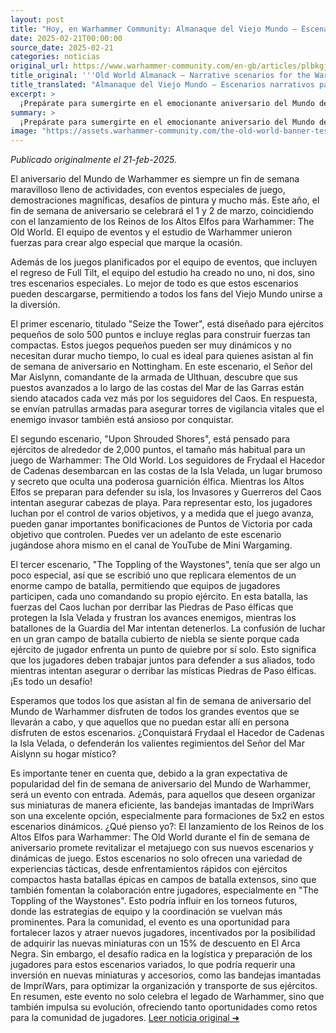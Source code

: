 ```yaml
---
layout: post
title: "Hoy, en Warhammer Community: Almanaque del Viejo Mundo – Escenarios narrativos para el aniversario del Mundo de Warhammer - Comunidad Warhammer"
date: 2025-02-21T00:00:00
source_date: 2025-02-21
categories: noticias
original_url: https://www.warhammer-community.com/en-gb/articles/plbkgjgd/old-world-almanack-narrative-scenarios-for-the-warhammer-world-anniversary/
title_original: '''Old World Almanack – Narrative scenarios for the Warhammer World Anniversary - Warhammer Community'''
title_translated: "Almanaque del Viejo Mundo – Escenarios narrativos para el aniversario del Mundo de Warhammer - Comunidad Warhammer"
excerpt: >
  ¡Prepárate para sumergirte en el emocionante aniversario del Mundo de Warhammer! Este 1 y 2 de marzo, celebraremos con eventos especiales, desafíos de pintura y el lanzamiento de los Reinos de los Altos Elfos para Warhammer: The Old World. El equipo de Eventos y el Estudio de Warhammer han creado tres escenarios narrativos únicos que puedes descargar y disfrutar desde casa. Desde batallas en torres de vigilancia hasta enfrentamientos épicos en la Isla Velada, estos escenarios prometen intensas aventuras para todos los fanáticos. No te pierdas la oportunidad de ser parte de esta celebración épica, ya sea en Nottingham o desde tu propio campo de batalla.
summary: >
  ¡Prepárate para sumergirte en el emocionante aniversario del Mundo de Warhammer! Este 1 y 2 de marzo, celebraremos con eventos especiales, desafíos de pintura y el lanzamiento de los Reinos de los Altos Elfos para Warhammer: The Old World. El equipo de Eventos y el Estudio de Warhammer han creado tres escenarios narrativos únicos que puedes descargar y disfrutar desde casa. Desde batallas en torres de vigilancia hasta enfrentamientos épicos en la Isla Velada, estos escenarios prometen intensas aventuras para todos los fanáticos. No te pierdas la oportunidad de ser parte de esta celebración épica, ya sea en Nottingham o desde tu propio campo de batalla.
image: "https://assets.warhammer-community.com/the-old-world-banner-test.jpg"
---
```


*Publicado originalmente el 21-feb-2025.*

El aniversario del Mundo de Warhammer es siempre un fin de semana maravilloso lleno de actividades, con eventos especiales de juego, demostraciones magníficas, desafíos de pintura y mucho más. Este año, el fin de semana de aniversario se celebrará el 1 y 2 de marzo, coincidiendo con el lanzamiento de los Reinos de los Altos Elfos para Warhammer: The Old World. El equipo de eventos y el estudio de Warhammer unieron fuerzas para crear algo especial que marque la ocasión.

Además de los juegos planificados por el equipo de eventos, que incluyen el regreso de Full Tilt, el equipo del estudio ha creado no uno, ni dos, sino tres escenarios especiales. Lo mejor de todo es que estos escenarios pueden descargarse, permitiendo a todos los fans del Viejo Mundo unirse a la diversión.

El primer escenario, titulado "Seize the Tower", está diseñado para ejércitos pequeños de solo 500 puntos e incluye reglas para construir fuerzas tan compactas. Estos juegos pequeños pueden ser muy dinámicos y no necesitan durar mucho tiempo, lo cual es ideal para quienes asistan al fin de semana de aniversario en Nottingham. En este escenario, el Señor del Mar Aislynn, comandante de la armada de Ulthuan, descubre que sus puestos avanzados a lo largo de las costas del Mar de las Garras están siendo atacados cada vez más por los seguidores del Caos. En respuesta, se envían patrullas armadas para asegurar torres de vigilancia vitales que el enemigo invasor también está ansioso por conquistar.

El segundo escenario, "Upon Shrouded Shores", está pensado para ejércitos de alrededor de 2,000 puntos, el tamaño más habitual para un juego de Warhammer: The Old World. Los seguidores de Frydaal el Hacedor de Cadenas desembarcan en las costas de la Isla Velada, un lugar brumoso y secreto que oculta una poderosa guarnición élfica. Mientras los Altos Elfos se preparan para defender su isla, los Invasores y Guerreros del Caos intentan asegurar cabezas de playa. Para representar esto, los jugadores luchan por el control de varios objetivos, y a medida que el juego avanza, pueden ganar importantes bonificaciones de Puntos de Victoria por cada objetivo que controlen. Puedes ver un adelanto de este escenario jugándose ahora mismo en el canal de YouTube de Mini Wargaming.

El tercer escenario, "The Toppling of the Waystones", tenía que ser algo un poco especial, así que se escribió uno que replicara elementos de un enorme campo de batalla, permitiendo que equipos de jugadores participen, cada uno comandando su propio ejército. En esta batalla, las fuerzas del Caos luchan por derribar las Piedras de Paso élficas que protegen la Isla Velada y frustran los avances enemigos, mientras los batallones de la Guardia del Mar intentan detenerlos. La confusión de luchar en un gran campo de batalla cubierto de niebla se siente porque cada ejército de jugador enfrenta un punto de quiebre por sí solo. Esto significa que los jugadores deben trabajar juntos para defender a sus aliados, todo mientras intentan asegurar o derribar las místicas Piedras de Paso élficas. ¡Es todo un desafío!

Esperamos que todos los que asistan al fin de semana de aniversario del Mundo de Warhammer disfruten de todos los grandes eventos que se llevarán a cabo, y que aquellos que no puedan estar allí en persona disfruten de estos escenarios. ¿Conquistará Frydaal el Hacedor de Cadenas la Isla Velada, o defenderán los valientes regimientos del Señor del Mar Aislynn su hogar místico?

Es importante tener en cuenta que, debido a la gran expectativa de popularidad del fin de semana de aniversario del Mundo de Warhammer, será un evento con entrada. Además, para aquellos que deseen organizar sus miniaturas de manera eficiente, las bandejas imantadas de ImpriWars son una excelente opción, especialmente para formaciones de 5x2 en estos escenarios dinámicos.
¿Qué pienso yo?: El lanzamiento de los Reinos de los Altos Elfos para Warhammer: The Old World durante el fin de semana de aniversario promete revitalizar el metajuego con sus nuevos escenarios y dinámicas de juego. Estos escenarios no solo ofrecen una variedad de experiencias tácticas, desde enfrentamientos rápidos con ejércitos compactos hasta batallas épicas en campos de batalla extensos, sino que también fomentan la colaboración entre jugadores, especialmente en "The Toppling of the Waystones". Esto podría influir en los torneos futuros, donde las estrategias de equipo y la coordinación se vuelvan más prominentes. Para la comunidad, el evento es una oportunidad para fortalecer lazos y atraer nuevos jugadores, incentivados por la posibilidad de adquirir las nuevas miniaturas con un 15% de descuento en El Arca Negra. Sin embargo, el desafío radica en la logística y preparación de los jugadores para estos escenarios variados, lo que podría requerir una inversión en nuevas miniaturas y accesorios, como las bandejas imantadas de ImpriWars, para optimizar la organización y transporte de sus ejércitos. En resumen, este evento no solo celebra el legado de Warhammer, sino que también impulsa su evolución, ofreciendo tanto oportunidades como retos para la comunidad de jugadores.
[Leer noticia original ➜](https://www.warhammer-community.com/en-gb/articles/plbkgjgd/old-world-almanack-narrative-scenarios-for-the-warhammer-world-anniversary/)
